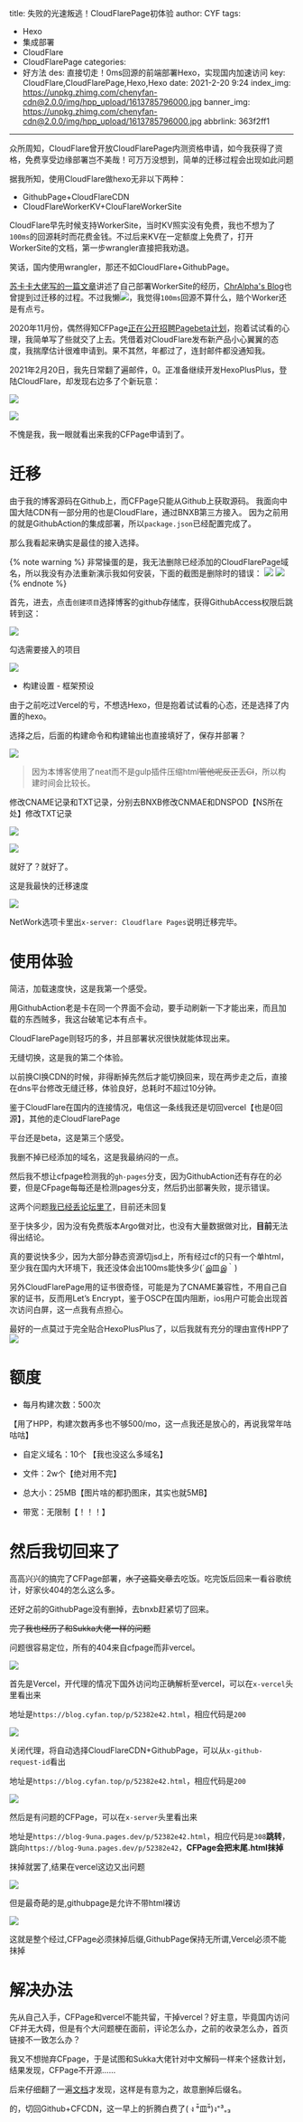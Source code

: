 title: 失败的光速叛逃！CloudFlarePage初体验
author: CYF
tags:
  - Hexo
  - 集成部署
  - CloudFlare
  - CloudFlarePage
categories:
  - 好方法
des: 直接切走！0ms回源的前端部署Hexo，实现国内加速访问
key: CloudFlare,CloudFlarePage,Hexo,Hexo
date: 2021-2-20 9:24
index_img: https://unpkg.zhimg.com/chenyfan-cdn@2.0.0/img/hpp_upload/1613785796000.jpg
banner_img: https://unpkg.zhimg.com/chenyfan-cdn@2.0.0/img/hpp_upload/1613785796000.jpg
abbrlink: 363f2ff1
---

众所周知，CloudFlare曾开放CloudFlarePage内测资格申请，如今我获得了资格，免费享受边缘部署岂不美哉！可万万没想到，简单的迁移过程会出现如此问题

<!--more-->

据我所知，使用CloudFlare做hexo无非以下两种：

- GithubPage+CloudFlareCDN
- CloudFlareWorkerKV+ClouFlareWorkerSite

CloudFlare早先时候支持WorkerSite，当时KV照实没有免费，我也不想为了`100ms`的回源耗时而花费金钱。不过后来KV在一定额度上免费了，打开WorkerSite的文档，第一步wrangler直接把我劝退。

笑话，国内使用wrangler，那还不如CloudFlare+GithubPage。

[苏卡卡大佬写的一篇文章](https://blog.skk.moe/post/deploy-blog-to-cf-workers-site/)讲述了自己部署WorkerSite的经历，[ChrAlpha's Blog](https://blog.ichr.me/post/cf-workers-site-deploy/)也曾提到过迁移的过程。不过我懒![](https://unpkg.zhimg.com/chenyfan-oss@1.1.11/62.jpg)，我觉得`100ms`回源不算什么，赔个Worker还是有点亏。

2020年11月份，偶然得知CFPage[正在公开招聘Pagebeta计划](https://www.cloudflare.com/zh-cn/pages-jamstack-platform-beta-sign-up/)，抱着试试看的心理，我简单写了些就交了上去。凭借着对CloudFlare发布新产品小心翼翼的态度，我揣摩估计很难申请到。果不其然，年都过了，连封邮件都没通知我。

2021年2月20日，我先日常翻了遍邮件，0。正准备继续开发HexoPlusPlus，登陆CloudFlare，却发现右边多了个新玩意：

![](https://unpkg.zhimg.com/chenyfan-cdn@2.0.0/img/hpp_upload/1613786871000.png)

![](https://unpkg.zhimg.com/chenyfan-oss@1.1.11/156.jpg)

不愧是我，我一眼就看出来我的CFPage申请到了。

# 迁移

由于我的博客源码在Github上，而CFPage只能从Github上获取源码。
我面向中国大陆CDN有一部分用的也是CloudFlare，通过BNXB第三方接入。
因为之前用的就是GithubAction的集成部署，所以`package.json`已经配置完成了。

那么我看起来确实是最佳的接入选择。

{% note warning %}
非常操蛋的是，我无法删除已经添加的CloudFlarePage域名，所以我没有办法重新演示我如何安装，下面的截图是删除时的错误：
![](https://unpkg.zhimg.com/chenyfan-cdn@2.0.0/img/hpp_upload/1613787919000.png)
![](https://unpkg.zhimg.com/chenyfan-cdn@2.0.0/img/hpp_upload/1613787960000.png)
{% endnote %}

首先，进去，点击`创建项目`选择博客的github存储库，获得GithubAccess权限后跳转到这：

![](https://unpkg.zhimg.com/chenyfan-cdn@2.0.0/img/hpp_upload/1613788198000.png)

勾选需要接入的项目

![](https://unpkg.zhimg.com/chenyfan-cdn@2.0.0/img/hpp_upload/1613788329000.png)

- 构建设置 - 框架预设

由于之前吃过Vercel的亏，不想选Hexo，但是抱着试试看的心态，还是选择了内置的hexo。

选择之后，后面的构建命令和构建输出也直接填好了，保存并部署？

![](https://unpkg.zhimg.com/chenyfan-cdn@2.0.0/img/hpp_upload/1613789246000.png)

> 因为本博客使用了neat而不是gulp插件压缩html~~管他呢反正丢CI~~，所以构建时间会比较长。

修改CNAME记录和TXT记录，分别去BNXB修改CNMAE和DNSPOD【NS所在处】修改TXT记录

![](https://unpkg.zhimg.com/chenyfan-cdn@2.0.0/img/hpp_upload/1613790247000.png)

![](https://unpkg.zhimg.com/chenyfan-cdn@2.0.0/img/hpp_upload/1613790482000.png)

就好了？就好了。

<span class="heimu">这是我最快的迁移速度</span>

![](https://unpkg.zhimg.com/chenyfan-cdn@2.0.0/img/hpp_upload/1613789961000.png)

NetWork选项卡里出`x-server: Cloudflare Pages`说明迁移完毕。

# 使用体验

简洁，加载速度快，这是我第一个感受。

用GithubAction老是卡在同一个界面不会动，要手动刷新一下才能出来，而且加载的东西贼多，我这台破笔记本有点卡。

CloudFlarePage则轻巧的多，并且部署状况很快就能体现出来。

无缝切换，这是我的第二个体验。

以前换CI换CDN的时候，非得断掉先然后才能切换回来，现在两步走之后，直接在dns平台修改无缝迁移，体验良好，总耗时不超过10分钟。

鉴于CloudFlare在国内的连接情况，电信这一条线我还是切回vercel【也是0回源】，其他的走CloudFlarePage

平台还是beta，这是第三个感受。

我删不掉已经添加的域名，这是我最纳闷的一点。

然后我不想让cfpage检测我的`gh-pages`分支，因为GithubAction还有存在的必要，但是CFpage每每还是检测pages分支，然后扔出部署失败，提示错误。

这两个问题[我已经丢论坛里了](https://community.cloudflare.com/t/cloudflarepagebug-i-cannot-delete-my-site/246093)，目前还未回复

至于快多少，因为没有免费版本Argo做对比，也没有大量数据做对比，**目前**无法得出结论。

真的要说快多少，因为大部分静态资源切jsd上，所有经过cf的只有一个单html，至少我在国内大环境下，我还没体会出100ms能快多少(´இ皿இ｀)

另外CloudFlarePage用的证书很奇怪，可能是为了CNAME兼容性，不用自己自家的证书，反而用Let’s Encrypt，鉴于OSCP在国内阻断，ios用户可能会出现首次访问白屏，这一点我有点担心。

最好的一点莫过于完全贴合HexoPlusPlus了，以后我就有充分的理由宣传HPP了![](https://unpkg.zhimg.com/chenyfan-oss@1.1.11/320.jpg)

# 额度

- 每月构建次数：500次

【用了HPP，构建次数再多也不够500/mo，这一点我还是放心的，再说我常年咕咕咕】

- 自定义域名：10个 【我也没这么多域名】

- 文件：2w个【绝对用不完】

- 总大小：25MB【图片啥的都扔图床，其实也就5MB】

- 带宽：无限制【！！！】

# 然后我切回来了

高高兴兴的搞完了CFPage部署，~~水了这篇文章~~去吃饭。吃完饭后回来一看谷歌统计，好家伙404的怎么这么多。

还好之前的GithubPage没有删掉，去bnxb赶紧切了回来。

~~完了我也经历了和Sukka大佬一样的问题~~

问题很容易定位，所有的404来自cfpage而非vercel。

![](https://unpkg.zhimg.com/chenyfan-cdn@2.0.0/img/hpp_upload/1613795675000.png)

首先是Vercel，开代理的情况下国外访问均正确解析至vercel，可以在`x-vercel`头里看出来

地址是`https://blog.cyfan.top/p/52382e42.html`，相应代码是`200`

![](https://unpkg.zhimg.com/chenyfan-cdn@2.0.0/img/hpp_upload/1613795874000.jpg)

关闭代理，将自动选择CloudFlareCDN+GithubPage，可以从`x-github-request-id`看出

地址是`https://blog.cyfan.top/p/52382e42.html`，相应代码是`200`

![](https://unpkg.zhimg.com/chenyfan-cdn@2.0.0/img/hpp_upload/1613796163000.jpg)

然后是有问题的CFPage，可以在`x-server`头里看出来

地址是`https://blog-9una.pages.dev/p/52382e42.html`，相应代码是`308`**跳转**，跳向`https://blog-9una.pages.dev/p/52382e42`，**CFPage会把末尾.html抹掉**

抹掉就罢了,结果在vercel这边又出问题

![](https://unpkg.zhimg.com/chenyfan-cdn@2.0.0/img/hpp_upload/1613796374000.jpg)

但是最奇葩的是,githubpage是允许不带html裸访

![](https://unpkg.zhimg.com/chenyfan-cdn@2.0.0/img/hpp_upload/1613796456000.jpg)

这就是整个经过,CFPage必须抹掉后缀,GithubPage保持无所谓,Vercel必须不能抹掉

# 解决办法

先从自己入手，CFPage和vercel不能共留，干掉vercel？好主意，毕竟国内访问CF并无大碍，但是有个大问题梗在面前，评论怎么办，之前的收录怎么办，首页链接不一致怎么办？

我又不想抛弃CFpage，于是试图和Sukka大佬针对中文解码一样来个拯救计划，结果发现，CFPage不开源......

后来仔细翻了一遍[文档](https://developers.cloudflare.com/pages/platform/serving-pages#route-matching)才发现，这样是有意为之，故意删掉后缀名。

的，切回Github+CFCDN，这一早上的折腾白费了( ง ᵒ̌皿ᵒ̌)ง⁼³₌₃